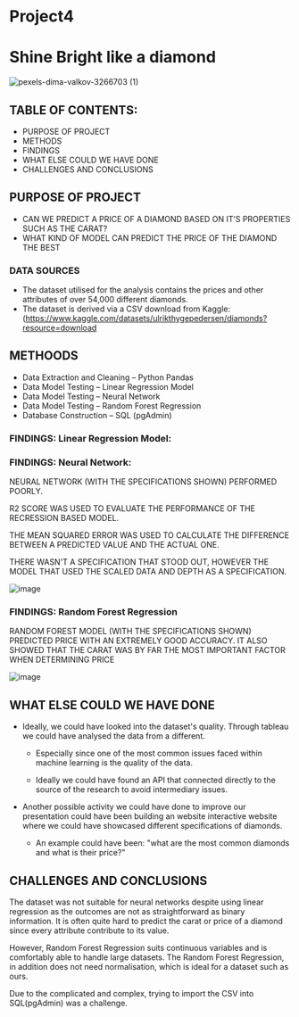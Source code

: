 # Project4

# Shine Bright like a diamond 

![pexels-dima-valkov-3266703 (1)](https://user-images.githubusercontent.com/112433621/232855097-b190e993-3bce-4094-ae1a-87084f3ba03e.jpg)

## TABLE OF CONTENTS:
- PURPOSE OF PROJECT
- METHODS
- FINDINGS
- WHAT ELSE COULD WE HAVE DONE
- CHALLENGES AND CONCLUSIONS

## PURPOSE OF PROJECT

- CAN WE PREDICT A PRICE OF A DIAMOND BASED ON IT’S PROPERTIES SUCH AS THE CARAT?​
- WHAT KIND OF MODEL CAN PREDICT THE PRICE OF THE DIAMOND THE BEST

### DATA SOURCES

- The dataset utilised for the analysis contains the prices and other attributes of over 54,000 different diamonds.​
- The dataset is derived via a CSV download from Kaggle: (https://www.kaggle.com/datasets/ulrikthygepedersen/diamonds?resource=download

## METHOODS

- Data Extraction and Cleaning – Python Pandas
- Data Model Testing – Linear Regression Model
- Data Model Testing – Neural Network 
- Data Model Testing – Random Forest Regression
- Database Construction – SQL (pgAdmin)

### FINDINGS: Linear Regression Model:

### FINDINGS: Neural Network:

NEURAL NETWORK (WITH THE SPECIFICATIONS SHOWN) PERFORMED POORLY.

R2 SCORE WAS USED TO EVALUATE THE PERFORMANCE OF THE RECRESSION BASED MODEL.

THE MEAN SQUARED ERROR WAS USED TO CALCULATE THE DIFFERENCE BETWEEN A PREDICTED VALUE AND THE ACTUAL ONE.

THERE WASN'T A SPECIFICATION THAT STOOD OUT, HOWEVER THE MODEL THAT USED THE SCALED DATA AND DEPTH AS A SPECIFICATION.

![image](https://user-images.githubusercontent.com/105055655/232855755-5e7cc5ea-a316-4d1d-b968-9e3493495bd5.png)

### FINDINGS: Random Forest Regression

RANDOM FOREST MODEL (WITH THE SPECIFICATIONS SHOWN) PREDICTED PRICE WITH AN EXTREMELY GOOD ACCURACY. IT ALSO SHOWED THAT THE CARAT WAS BY FAR THE MOST IMPORTANT FACTOR WHEN DETERMINING PRICE 

![image](https://user-images.githubusercontent.com/105055655/232856146-6c092819-099b-4baa-9831-2d9c98827099.png)

## WHAT ELSE COULD WE HAVE DONE

- Ideally, we could have looked into the dataset's quality. Through tableau we could have analysed the data from a different.​

  - Especially since one of the most common issues faced within machine learning is the quality of the data.​

  - Ideally we could have found an API that connected directly to the source of the research to avoid intermediary issues.​


- Another possible activity we could have done to improve our presentation could have been building an website interactive website where we could have showcased different specifications of diamonds.

  - An example could have been: "what are the most common diamonds and what is their price?"

## CHALLENGES AND CONCLUSIONS

The dataset was not suitable for neural networks despite using linear regression as the outcomes are not as straightforward as binary information. It is often quite hard to predict the carat or price of a diamond since every attribute contribute to its value.​

However, Random Forest Regression suits continuous variables and is comfortably able to handle large datasets. The Random Forest Regression, in addition does not need normalisation, which is ideal for a dataset such as ours.​

Due to the complicated and complex, trying to import the CSV into SQL(pgAdmin) was a challenge.

